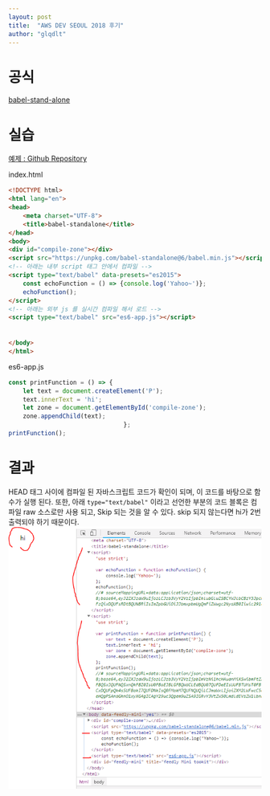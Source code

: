 ```yaml
---
layout: post
title:  "AWS DEV SEOUL 2018 후기"
author: "glqdlt"
---
```


# 공식

[babel-stand-alone](https://github.com/babel/babel-standalone)

# 실습

[예제 : Github Repository](https://github.com/glqdlt/babel-standalone.git)


index.html

```html
<!DOCTYPE html>
<html lang="en">
<head>
    <meta charset="UTF-8">
    <title>babel-standalone</title>
</head>
<body>
<div id="compile-zone"></div>
<script src="https://unpkg.com/babel-standalone@6/babel.min.js"></script>
<!-- 아래는 내부 script 태그 안에서 컴파일 -->
<script type="text/babel" data-presets="es2015">
    const echoFunction = () => {console.log('Yahoo~')};
    echoFunction();
</script>
<!-- 아래는 외부 js 를 실시간 컴파일 해서 로드 -->
<script type="text/babel" src="es6-app.js"></script>


</body>
</html>
```

es6-app.js
```javascript
const printFunction = () => {
    let text = document.createElement('P');
    text.innerText = 'hi';
    let zone = document.getElementById('compile-zone');
    zone.appendChild(text);
                                };
printFunction();
```

# 결과

HEAD 태그 사이에 컴파일 된 자바스크립트 코드가 확인이 되며, 이 코드를 바탕으로 함수가 실행 된다. 또한, 아래 ```type="text/babel"``` 이라고 선언한 부분의 코드 블록은 컴파일 raw 소스로만 사용 되고, Skip 되는 것을 알 수 있다. skip 되지 않는다면 hi가 2번 출력되야 하기 때문이다.
<img src="/images/tech/babel.png">